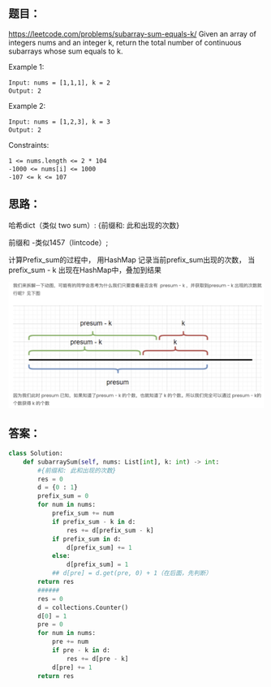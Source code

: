 ## 题目：
https://leetcode.com/problems/subarray-sum-equals-k/
Given an array of integers nums and an integer k, return the total number of continuous subarrays whose sum equals to k.

Example 1:
```
Input: nums = [1,1,1], k = 2
Output: 2
```
Example 2:
```
Input: nums = [1,2,3], k = 3
Output: 2
```

Constraints:
```
1 <= nums.length <= 2 * 104
-1000 <= nums[i] <= 1000
-107 <= k <= 107
```

## 思路：
哈希dict（类似 two sum）: {前缀和: 此和出现的次数}

前缀和 -类似1457（lintcode）;


计算Prefix_sum的过程中， 用HashMap 记录当前prefix_sum出现的次数， 当prefix_sum - k 出现在HashMap中，叠加到结果

![a](https://github.com/SSRRBB/Leetcode/blob/main/Images/308.png)

## 答案：
```python
class Solution:
    def subarraySum(self, nums: List[int], k: int) -> int:
        #{前缀和: 此和出现的次数}
        res = 0
        d = {0 : 1}
        prefix_sum = 0
        for num in nums:
            prefix_sum += num
            if prefix_sum - k in d:
                res += d[prefix_sum - k]
            if prefix_sum in d:
                d[prefix_sum] += 1
            else:
                d[prefix_sum] = 1
            ## d[pre] = d.get(pre, 0) + 1（在后面，先判断）
        return res
        ######
        res = 0
        d = collections.Counter()
        d[0] = 1
        pre = 0
        for num in nums:
            pre += num
            if pre - k in d:
                res += d[pre - k]
            d[pre] += 1
        return res


```
